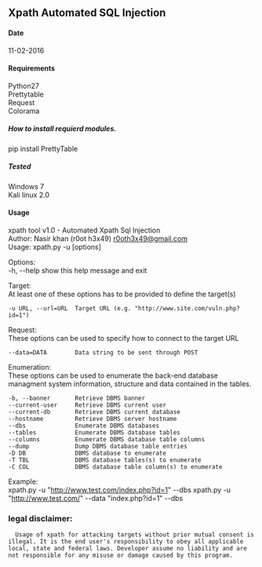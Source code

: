 ## Xpath Automated SQL Injection
#### Date 
11-02-2016
#### Requirements
Python27<br />
Prettytable<br />
Request<br />
Colorama<br/>
##### How to install requierd modules.
pip install PrettyTable <br />
##### Tested
Windows 7<br />
Kali linux 2.0
#### Usage

xpath tool v1.0 - Automated Xpath Sql Injection<br />
Author: Nasir khan (r0ot h3x49) r0oth3x49@gmail.com<br />
Usage: xpath.py -u <target> [options]<br />

Options:<br />
  -h, --help           show this help message and exit

  Target:<br />
    At least one of these options has to be provided to define the
    target(s)

    -u URL, --url=URL  Target URL (e.g. "http://www.site.com/vuln.php?id=1")

  Request:<br />
    These options can be used to specify how to connect to the target URL

    --data=DATA        Data string to be sent through POST

  Enumeration:<br />
    These options can be used to enumerate the back-end database
    managment system information, structure and data contained in the
    tables.

    -b, --banner       Retrieve DBMS banner
    --current-user     Retrieve DBMS current user
    --current-db       Retrieve DBMS current database
    --hostname         Retrieve DBMS server hostname
    --dbs              Enumerate DBMS databases
    --tables           Enumerate DBMS database tables
    --columns          Enumerate DBMS database table columns
    --dump             Dump DBMS database table entries
    -D DB              DBMS database to enumerate
    -T TBL             DBMS database tables(s) to enumerate
    -C COL             DBMS database table column(s) to enumerate
    
  Example:<br />
    xpath.py -u "http://www.test.com/index.php?id=1" --dbs
    xpath.py -u "http://www.test.com/" --data "index.php?id=1" --dbs
  
###  legal disclaimer:
      Usage of xpath for attacking targets without prior mutual consent is illegal. It is the end user's responsibility to obey all applicable local, state and federal laws. Developer assume no liability and are not responsible for any misuse or damage caused by this program.
